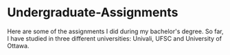 # Undergraduate-Assignments

Here are some of the assignments I did during my bachelor's degree. So far, I have studied in three different universities: Univali, UFSC and University of Ottawa.
